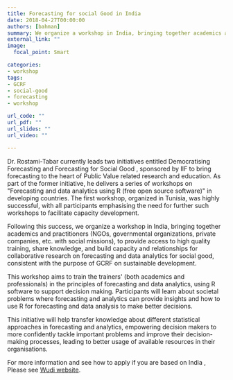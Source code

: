 ```yaml
---
title: Forecasting for social Good in India
date: 2018-04-27T00:00:00
authors: [bahman]
summary: We organize a workshop in India, bringing together academics and practitioners (NGOs, governmental organizations, private companies, etc. with social missions), to provide access to high quality training, share knowledge, and build capacity and relationships for collaborative research on forecasting and data analytics for social good, consistent with the purpose of GCRF on sustainable development
external_link: ""
image:
  focal_point: Smart

categories:
- workshop
tags:
- GCRF
- social-good
- forecasting
- workshop

url_code: ""
url_pdf: ""
url_slides: ""
url_video: ""

---
```


Dr. Rostami-Tabar currently leads two initiatives entitled Democratising Forecasting  and Forecasting for Social Good , sponsored by IIF to bring forecasting to the heart of Public Value related research and education. As part of the former initiative, he delivers a series of workshops on "Forecasting and data analytics using R (free open source software)" in developing countries. The first workshop, organized in Tunisia, was highly successful, with all participants emphasising the need for further such workshops to facilitate capacity development.

Following this success, we organize a workshop in India, bringing together academics and practitioners (NGOs, governmental organizations, private companies, etc. with social missions), to provide access to high quality training, share knowledge, and build capacity and relationships for collaborative research on forecasting and data analytics for social good, consistent with the purpose of GCRF on sustainable development.

This workshop aims to train the trainers' (both academics and professionals) in the principles of forecasting and data analytics, using R software to support decision making. Participants will learn about societal problems where forecasting and analytics can provide insights and how to use R for forecasting and data analysis to make better decisions. 

This initiative will help transfer knowledge about different statistical approaches in forecasting and analytics, empowering decision makers to more confidently tackle important problems and improve their decision-making processes, leading to better usage of available resources in their organisations. 

For more information and see how to apply if you are based on India , Please see [Wudi website](http://www.datawudi.com/).
